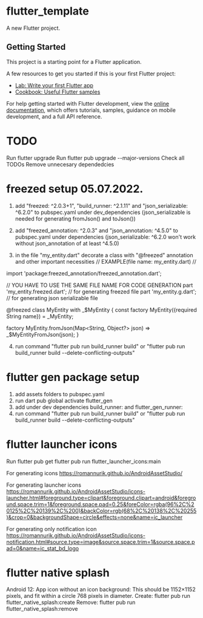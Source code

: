 # flutter_template

A new Flutter project.

## Getting Started

This project is a starting point for a Flutter application.

A few resources to get you started if this is your first Flutter project:

- [Lab: Write your first Flutter app](https://docs.flutter.dev/get-started/codelab)
- [Cookbook: Useful Flutter samples](https://docs.flutter.dev/cookbook)

For help getting started with Flutter development, view the
[online documentation](https://docs.flutter.dev/), which offers tutorials,
samples, guidance on mobile development, and a full API reference.

# TODO
Run flutter upgrade
Run flutter pub upgrade --major-versions
Check all TODOs
Remove unnecesary dependedcies

# freezed setup 05.07.2022.

1) add "freezed: ^2.0.3+1", "build_runner: ^2.1.11" and "json_serializable: ^6.2.0" to pubspec.yaml under dev_dependencies (json_serializable is needed for generating fromJson() and toJson())

2) add "freezed_annotation: ^2.0.3" and "json_annotation: ^4.5.0" to pubspec.yaml under dependencies (json_serializable: ^6.2.0 won't work without json_annotation of at least ^4.5.0)

3) in the file "my_entity.dart" decorate a class with "@freezed" annotation and other important necessities
// EXAMPLE(file name: my_entity.dart) //

import 'package:freezed_annotation/freezed_annotation.dart';

// YOU HAVE TO USE THE SAME FILE NAME FOR CODE GENERATION
part 'my_entity.freezed.dart'; // for generating freezed file
part 'my_entity.g.dart'; // for generating json serializable file

@freezed
class MyEntity with _$MyEntity {
  const factory MyEntity({required String name}) = _MyEntity;

  factory MyEntity.fromJson(Map<String, Object?> json) => _$MyEntityFromJson(json);
}

4) run command "flutter pub run build_runner build" or "flutter pub run build_runner build --delete-conflicting-outputs"

# flutter gen package setup
1) add assets folders to pubspec.yaml
2) run dart pub global activate flutter_gen
3) add under dev dependencies build_runner:
and flutter_gen_runner:
4) run command "flutter pub run build_runner build" or "flutter pub run build_runner build --delete-conflicting-outputs"

# flutter launcher icons
Run  flutter pub get
     flutter pub run flutter_launcher_icons:main

For generating icons
https://romannurik.github.io/AndroidAssetStudio/

For generating launcher icons
https://romannurik.github.io/AndroidAssetStudio/icons-launcher.html#foreground.type=clipart&foreground.clipart=android&foreground.space.trim=1&foreground.space.pad=0.25&foreColor=rgba(96%2C%20125%2C%20139%2C%200)&backColor=rgb(68%2C%20138%2C%20255)&crop=0&backgroundShape=circle&effects=none&name=ic_launcher

For generating only notification icon
https://romannurik.github.io/AndroidAssetStudio/icons-notification.html#source.type=image&source.space.trim=1&source.space.pad=0&name=ic_stat_bd_logo


# flutter native splash
Android 12: App icon without an icon background: This should be 1152×1152 pixels, and fit within a circle 768 pixels in diameter.
Create: flutter pub run flutter_native_splash:create
Remove: flutter pub run flutter_native_splash:remove